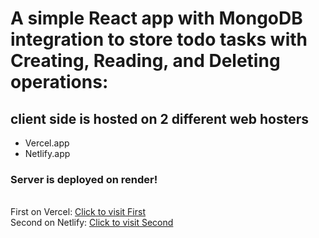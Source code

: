 <h1>A simple React app with MongoDB integration to store todo tasks with Creating, Reading, and Deleting operations: </h1>
<h2>client side is hosted on 2 different web hosters </h2>
<ul>
  <li>
   Vercel.app
  </li>
    <li>Netlify.app</li>
</ul>
<h3>Server is deployed on render!</h3>
<br>
First on Vercel: <a href="https://todo-client-ochre.vercel.app/" target='__blank' >Click to visit First</a>
<br>
Second on Netlify: <a href='https://todo-things-app.netlify.app/' target='__blank'>Click to visit Second</a> 
<br>
